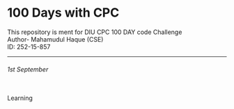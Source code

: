 # 100 Days with CPC
This repository is ment for DIU CPC 100 DAY code Challenge
<br>
Author- Mahamudul Haque (CSE)
<br>
ID: 252-15-857
<hr>
<h6>1st September</h6> <br>
Learning 
